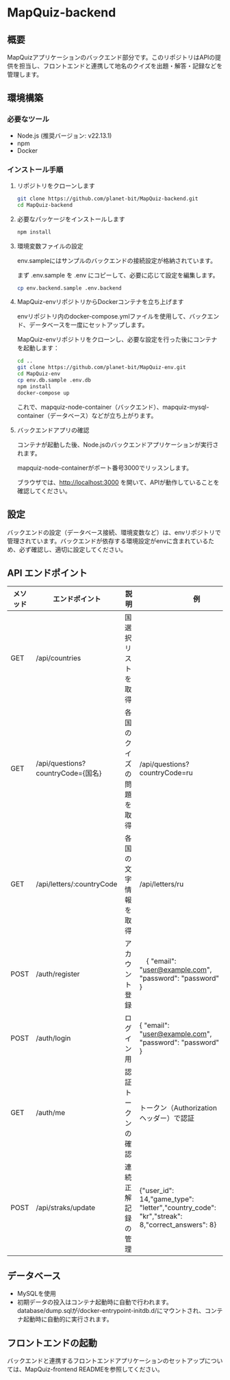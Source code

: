 # MapQuiz-backend

## 概要

MapQuizアプリケーションのバックエンド部分です。このリポジトリはAPIの提供を担当し、フロントエンドと連携して地名のクイズを出題・解答・記録などを管理します。

## 環境構築

### 必要なツール

- Node.js (推奨バージョン: v22.13.1)
- npm
- Docker

### インストール手順

1. リポジトリをクローンします

   ```sh
   git clone https://github.com/planet-bit/MapQuiz-backend.git
   cd MapQuiz-backend
   ```

2. 必要なパッケージをインストールします

   ```sh
   npm install
   ```


3. 環境変数ファイルの設定

   env.sampleにはサンプルのバックエンドの接続設定が格納されています。
   
   まず .env.sample を .env にコピーして、必要に応じて設定を編集します。


   ```sh
   cp env.backend.sample .env.backend
   ```


4. MapQuiz-envリポジトリからDockerコンテナを立ち上げます

   envリポジトリ内のdocker-compose.ymlファイルを使用して、バックエンド、データベースを一度にセットアップします。

   MapQuiz-envリポジトリをクローンし、必要な設定を行った後にコンテナを起動します：

   ```sh
   cd ..
   git clone https://github.com/planet-bit/MapQuiz-env.git
   cd MapQuiz-env
   cp env.db.sample .env.db
   npm install
   docker-compose up
   ```

   これで、mapquiz-node-container（バックエンド）、mapquiz-mysql-container（データベース）などが立ち上がります。


5. バックエンドアプリの確認

   コンテナが起動した後、Node.jsのバックエンドアプリケーションが実行されます。
   
   mapquiz-node-containerがポート番号3000でリッスンします。
   
   ブラウザでは、[http://localhost:3000](http://localhost:3000) を開いて、APIが動作していることを確認してください。
   

## 設定
バックエンドの設定（データベース接続、環境変数など）は、envリポジトリで管理されています。バックエンドが依存する環境設定がenvに含まれているため、必ず確認し、適切に設定してください。


## API エンドポイント

| メソッド | エンドポイント | 説明          |　　　　　例　　　　|
| ---- | ---------------| ---------------------- |----------------------|
| GET  | /api/countries        | 国選択リストを取得 |
| GET  | /api/questions?countryCode={国名}  | 各国のクイズの問題を取得 |/api/questions?countryCode=ru
| GET  | /api/letters/:countryCode | 各国の文字情報を取得 | /api/letters/ru
| POST  | /auth/register        |アカウント登録 |　{ "email": "user@example.com", "password": "password" }
| POST  |  /auth/login  | ログイン用 |{ "email": "user@example.com", "password": "password" }
| GET  | /auth/me |認証トークンの確認|トークン（Authorizationヘッダー）で認証
| POST| /api/straks/update | 連続正解記録の管理 | {"user_id": 14,"game_type": "letter","country_code": "kr","streak": 8,"correct_answers": 8}
## データベース

- MySQLを使用
- 初期データの投入はコンテナ起動時に自動で行われます。\
  database/dump.sqlが/docker-entrypoint-initdb.d/にマウントされ、コンテナ起動時に自動的に実行されます。

## フロントエンドの起動

バックエンドと連携するフロントエンドアプリケーションのセットアップについては、MapQuiz-frontend READMEを参照してください。